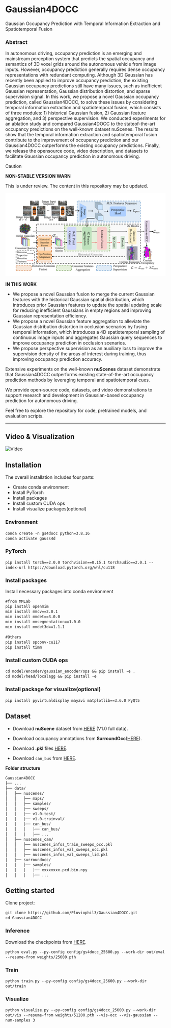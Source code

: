 # Gaussian4DOCC

Gaussian Occupancy Prediction with Temporal Information Extraction and Spatiotemporal Fusion


### Abstract

In autonomous driving, occupancy prediction is an emerging and mainstream perception system that predicts the spatial occupancy and semantics of 3D voxel grids around the autonomous vehicle from image inputs. However, occupancy prediction generally requires dense occupancy representations with redundant computing. Although 3D Gaussian has recently been applied to improve occupancy prediction, the existing Gaussian occupancy predictions still have many issues, such as inefficient Gaussian representation, Gaussian distribution distortion, and sparse supervision signal. In this work, we propose a novel Gaussian occupancy prediction, called Gaussian4DOCC, to solve these issues by considering temporal information extraction and spatiotemporal fusion, which consists of three modules: 1) historical Gaussian fusion, 2) Gaussian feature aggregation, and 3) perspective supervision. We conducted experiments for an ablation study and compared Gaussian4DOCC to the stateof-the-art occupancy predictions on the well-known dataset nuScenes. The results show that the temporal information extraction and spatiotemporal fusion contribute to the improvement of occupancy prediction and our Gaussian4DOCC outperforms the existing occupancy predictions. Finally, we release the opensource code, video description, and datasets to facilitate Gaussian occupancy prediction in autonomous driving.

> [!CAUTION]
> **NON-STABLE VERSION WARN**
>
> This is under review. The content in this repository may be updated.

![Framework](./assets/framework.png)


**IN THIS WORK**

- We propose a novel Gaussian fusion to merge the current Gaussian features with the historical Gaussian spatial distribution, which introduces prior Gaussian features to update the spatial updating scale for reducing inefficient Gaussians in empty regions and improving Gaussian representation efficiency. 
- We propose a novel Gaussian feature aggregation to alleviate the Gaussian distribution distortion in occlusion scenarios by fusing temporal information, which introduces a 4D spatiotemporal sampling of continuous image inputs and aggregates Gaussian query sequences to improve occupancy prediction in occlusion scenarios. 
- We propose perspective supervision as an auxiliary loss to improve the supervision density of the areas of interest during training, thus improving occupancy prediction accuracy.

Extensive experiments on the well-known **nuScenes** dataset demonstrate that Gaussian4DOCC outperforms existing state-of-the-art occupancy prediction methods by leveraging temporal and spatiotemporal cues.

We provide open-source code, datasets, and video demonstrations to support research and development in Gaussian-based occupancy prediction for autonomous driving.

Feel free to explore the repository for code, pretrained models, and evaluation scripts.

---

## Video & Visualization

![Video](./assets/video.gif)


## Installation

The overall installation includes four parts:

- Create conda environment
- Install PyTorch
- Install packages 
- Install custom CUDA ops
- Install visualize packages(optional)

### Environment

```shell
conda create -n gs4docc python=3.8.16
conda activate gauss4d
```

### PyTorch

```shell
pip install torch==2.0.0 torchvision==0.15.1 torchaudio==2.0.1 --index-url https://download.pytorch.org/whl/cu118
```

### Install packages

Install necessary packages into conda environment

```shell
#from MMLab
pip install openmim
mim install mmcv==2.0.1
mim install mmdet==3.0.0
mim install mmsegmentation==1.0.0
mim install mmdet3d==1.1.1

#Others
pip install spconv-cu117
pip install timm
```

### Install custom CUDA ops

```shell
cd model/encoder/gaussian_encoder/ops && pip install -e .
cd model/head/localagg && pip install -e 
```

### Install package for visualize(optional)

```shell
pip install pyvirtualdisplay mayavi matplotlib==3.6.0 PyQt5
```


## Dataset

- Download **nuScene** dataset from [HERE](https://www.nuscenes.org/download) (V1.0 full data).

- Download occupancy annotations from **SurroundOcc**([HERE](https://github.com/weiyithu/SurroundOcc)).

- Download **.pkl** files [HERE](https://cloud.tsinghua.edu.cn/d/bb96379a3e46442c8898/).

- Download `can_bus` from [HERE](https://d36yt3mvayqw5m.cloudfront.net/public/v1.0/can_bus.zip).



**Folder structure**

```
Gaussian4DOCC
├── ...
├── data/
│   ├── nuscenes/
│   │   ├── maps/
│   │   ├── samples/
│   │   ├── sweeps/
│   │   ├── v1.0-test/
|   |   ├── v1.0-trainval/
|   │   ├── can_bus/
|   │   │   ├── can_bus/
│   │   |   ├── ...
│   ├── nuscenes_cam/
│   │   ├── nuscenes_infos_train_sweeps_occ.pkl
│   │   ├── nuscenes_infos_val_sweeps_occ.pkl
│   │   ├── nuscenes_infos_val_sweeps_lid.pkl
│   ├── surroundocc/
│   │   ├── samples/
│   │   |   ├── xxxxxxxx.pcd.bin.npy
│   │   |   ├── ...
```



## Getting started

Clone project:

```shell
git clone https://github.com/Pluviophil3/Gaussian4DOCC.git
cd Gaussian4DOCC
```



### Inference
Download the checkpoints from [HERE](https://drive.google.com/drive/folders/1L9O88UqO1Oxtjo2FG-oNqwn_kNRUQ3pC?usp=sharing).
```shell
python eval.py --py-config config/gs4docc_25600.py --work-dir out/eval --resume-from weights/25600.pth
```

### Train

```shell
python train.py --py-config config/gs4docc_25600.py --work-dir out/train
```

### Visualize

```shell
python visualize.py --py-config config/gs4docc_25600.py --work-dir out/vis --resume-from weights/51200.pth --vis-occ --vis-gaussian --num-samples 3
```